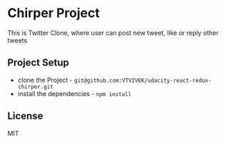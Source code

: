# Chirper Project

This is Twitter Clone, where user can post new tweet, like or reply other tweets

## Project Setup

* clone the Project - `git@github.com:VTVIVEK/udacity-react-redux-chirper.git`
* install the dependencies - `npm install`

## License

MIT
